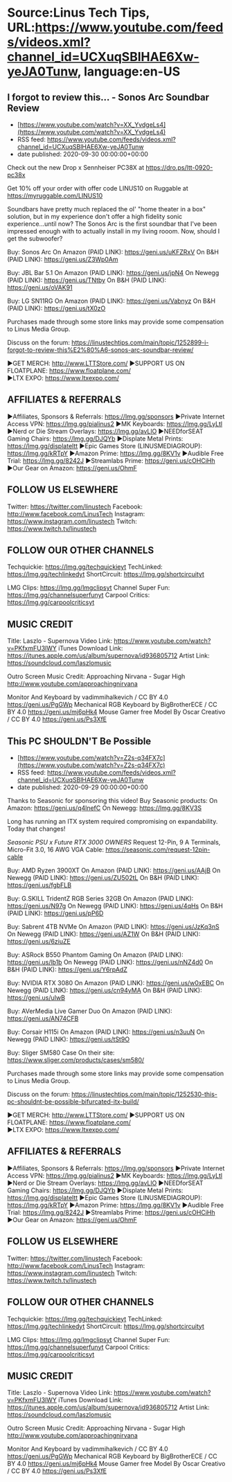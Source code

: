 # Source:Linus Tech Tips, URL:https://www.youtube.com/feeds/videos.xml?channel_id=UCXuqSBlHAE6Xw-yeJA0Tunw, language:en-US

## I forgot to review this… - Sonos Arc Soundbar Review
 - [https://www.youtube.com/watch?v=XX_YvdgeLs4](https://www.youtube.com/watch?v=XX_YvdgeLs4)
 - RSS feed: https://www.youtube.com/feeds/videos.xml?channel_id=UCXuqSBlHAE6Xw-yeJA0Tunw
 - date published: 2020-09-30 00:00:00+00:00

Check out the new Drop x Sennheiser PC38X at https://dro.ps/ltt-0920-pc38x

Get 10% off your order with offer code LINUS10 on Ruggable at https://myruggable.com/LINUS10

Soundbars have pretty much replaced the ol' "home theater in a box" solution, but in my experience don't offer a high fidelity sonic experience...until now? The Sonos Arc is the first soundbar that I've been impressed enough with to actually install in my living rooom. Now, should I get the subwoofer?

Buy: Sonos Arc
On Amazon (PAID LINK): https://geni.us/uKFZRxV
On B&H (PAID LINK): https://geni.us/Z3Wp0Am

Buy: JBL Bar 5.1
On Amazon (PAID LINK): https://geni.us/jpN4
On Newegg (PAID LINK): https://geni.us/TNtby
On B&H (PAID LINK): https://geni.us/oVAK91

Buy: LG SN11RG
On Amazon (PAID LINK): https://geni.us/Vabnyz
On B&H (PAID LINK): https://geni.us/tX0zO

Purchases made through some store links may provide some compensation to Linus Media Group.

Discuss on the forum: https://linustechtips.com/main/topic/1252899-i-forgot-to-review-this%E2%80%A6-sonos-arc-soundbar-review/

►GET MERCH: http://www.LTTStore.com/
►SUPPORT US ON FLOATPLANE: https://www.floatplane.com/  
►LTX EXPO: https://www.ltxexpo.com/   

AFFILIATES & REFERRALS
---------------------------------------------------
►Affiliates, Sponsors & Referrals: https://lmg.gg/sponsors
►Private Internet Access VPN: https://lmg.gg/pialinus2
►MK Keyboards: https://lmg.gg/LyLtl
►Nerd or Die Stream Overlays: https://lmg.gg/avLlO
►NEEDforSEAT Gaming Chairs: https://lmg.gg/DJQYb
►Displate Metal Prints: https://lmg.gg/displateltt
►Epic Games Store (LINUSMEDIAGROUP): https://lmg.gg/kRTpY
►Amazon Prime: https://lmg.gg/8KV1v
►Audible Free Trial: https://lmg.gg/8242J
►Streamlabs Prime: https://geni.us/cOHCiHh
►Our Gear on Amazon: https://geni.us/OhmF
 
FOLLOW US ELSEWHERE
---------------------------------------------------  
Twitter: https://twitter.com/linustech
Facebook: http://www.facebook.com/LinusTech
Instagram: https://www.instagram.com/linustech
Twitch: https://www.twitch.tv/linustech

FOLLOW OUR OTHER CHANNELS
---------------------------------------------------  
Techquickie: https://lmg.gg/techquickieyt
TechLinked: https://lmg.gg/techlinkedyt
ShortCircuit: https://lmg.gg/shortcircuityt

LMG Clips: https://lmg.gg/lmgclipsyt
Channel Super Fun: https://lmg.gg/channelsuperfunyt
Carpool Critics: https://lmg.gg/carpoolcriticsyt

MUSIC CREDIT
---------------------------------------------------  
Title: Laszlo - Supernova
Video Link: https://www.youtube.com/watch?v=PKfxmFU3lWY
iTunes Download Link: https://itunes.apple.com/us/album/supernova/id936805712
Artist Link: https://soundcloud.com/laszlomusic

Outro Screen Music Credit: Approaching Nirvana - Sugar High http://www.youtube.com/approachingnirvana

Monitor And Keyboard by vadimmihalkevich / CC BY 4.0  https://geni.us/PgGWp
Mechanical RGB Keyboard by BigBrotherECE / CC BY 4.0 https://geni.us/mj6pHk4
Mouse Gamer free Model By Oscar Creativo / CC BY 4.0 https://geni.us/Ps3XfE

## This PC SHOULDN'T Be Possible
 - [https://www.youtube.com/watch?v=Z2s-q34FX7c](https://www.youtube.com/watch?v=Z2s-q34FX7c)
 - RSS feed: https://www.youtube.com/feeds/videos.xml?channel_id=UCXuqSBlHAE6Xw-yeJA0Tunw
 - date published: 2020-09-29 00:00:00+00:00

Thanks to Seasonic for sponsoring this video! Buy Seasonic products:
On Amazon: https://geni.us/q4lnefC
On Newegg: https://lmg.gg/8KV3S

Long has running an ITX system required compromising on expandability. Today that changes!

*Seasonic PSU x Future RTX 3000 OWNERS* Request 12-Pin, 9 A Terminals, Micro-Fit 3.0, 16 AWG VGA Cable: https://seasonic.com/request-12pin-cable

Buy: AMD Ryzen 3900XT
On Amazon (PAID LINK): https://geni.us/AAjB
On Newegg (PAID LINK): https://geni.us/ZU502tL
On B&H (PAID LINK): https://geni.us/fgbFLB

Buy: G.SKILL TridentZ RGB Series 32GB
On Amazon (PAID LINK): https://geni.us/N97g
On Newegg (PAID LINK): https://geni.us/4qHs
On B&H (PAID LINK): https://geni.us/pP6D

Buy: Sabrent 4TB NVMe
On Amazon (PAID LINK): https://geni.us/JzKq3nS
On Newegg (PAID LINK): https://geni.us/AZ1W
On B&H (PAID LINK): https://geni.us/6ziuZE

Buy: ASRock B550 Phantom Gaming
On Amazon (PAID LINK): https://geni.us/lb1b
On Newegg (PAID LINK): https://geni.us/nNZ4d0
On B&H (PAID LINK): https://geni.us/Y6rpAdZ

Buy: NVIDIA RTX 3080
On Amazon (PAID LINK): https://geni.us/w0xEBC
On Newegg (PAID LINK): https://geni.us/cn94yMA
On B&H (PAID LINK): https://geni.us/uIwB

Buy: AVerMedia Live Gamer Duo
On Amazon (PAID LINK): https://geni.us/AN74CFB

Buy: Corsair H115i
On Amazon (PAID LINK): https://geni.us/n3uuN
On Newegg (PAID LINK): https://geni.us/tSt9O

Buy: Sliger SM580 Case
On their site: https://www.sliger.com/products/cases/sm580/

Purchases made through some store links may provide some compensation to Linus Media Group.

Discuss on the forum: https://linustechtips.com/main/topic/1252530-this-pc-shouldnt-be-possible-bifurcated-itx-build/

►GET MERCH: http://www.LTTStore.com/
►SUPPORT US ON FLOATPLANE: https://www.floatplane.com/  
►LTX EXPO: https://www.ltxexpo.com/   

AFFILIATES & REFERRALS
---------------------------------------------------
►Affiliates, Sponsors & Referrals: https://lmg.gg/sponsors
►Private Internet Access VPN: https://lmg.gg/pialinus2
►MK Keyboards: https://lmg.gg/LyLtl
►Nerd or Die Stream Overlays: https://lmg.gg/avLlO
►NEEDforSEAT Gaming Chairs: https://lmg.gg/DJQYb
►Displate Metal Prints: https://lmg.gg/displateltt
►Epic Games Store (LINUSMEDIAGROUP): https://lmg.gg/kRTpY
►Amazon Prime: https://lmg.gg/8KV1v
►Audible Free Trial: https://lmg.gg/8242J
►Streamlabs Prime: https://geni.us/cOHCiHh
►Our Gear on Amazon: https://geni.us/OhmF
 
FOLLOW US ELSEWHERE
---------------------------------------------------  
Twitter: https://twitter.com/linustech
Facebook: http://www.facebook.com/LinusTech
Instagram: https://www.instagram.com/linustech
Twitch: https://www.twitch.tv/linustech

FOLLOW OUR OTHER CHANNELS
---------------------------------------------------  
Techquickie: https://lmg.gg/techquickieyt
TechLinked: https://lmg.gg/techlinkedyt
ShortCircuit: https://lmg.gg/shortcircuityt

LMG Clips: https://lmg.gg/lmgclipsyt
Channel Super Fun: https://lmg.gg/channelsuperfunyt
Carpool Critics: https://lmg.gg/carpoolcriticsyt

MUSIC CREDIT
---------------------------------------------------  
Title: Laszlo - Supernova
Video Link: https://www.youtube.com/watch?v=PKfxmFU3lWY
iTunes Download Link: https://itunes.apple.com/us/album/supernova/id936805712
Artist Link: https://soundcloud.com/laszlomusic

Outro Screen Music Credit: Approaching Nirvana - Sugar High http://www.youtube.com/approachingnirvana

Monitor And Keyboard by vadimmihalkevich / CC BY 4.0  https://geni.us/PgGWp
Mechanical RGB Keyboard by BigBrotherECE / CC BY 4.0 https://geni.us/mj6pHk4
Mouse Gamer free Model By Oscar Creativo / CC BY 4.0 https://geni.us/Ps3XfE

